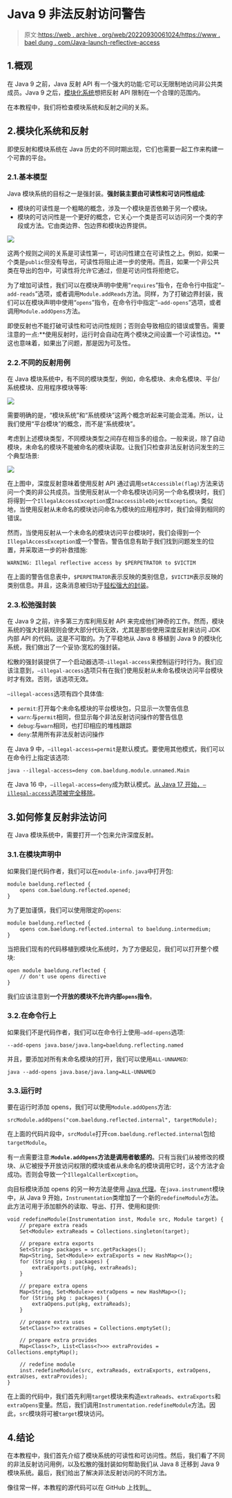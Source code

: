 # Java 9 非法反射访问警告

> 原文:[https://web . archive . org/web/20220930061024/https://www . bael dung . com/Java-launch-reflective-access](https://web.archive.org/web/20220930061024/https://www.baeldung.com/java-illegal-reflective-access)

## 1.概观

在 Java 9 之前，Java 反射 API 有一个强大的功能:它可以无限制地访问非公共类成员。Java 9 之后，[模块化系统](/web/20220922235942/https://www.baeldung.com/java-9-modularity)想把反射 API 限制在一个合理的范围内。

在本教程中，我们将检查模块系统和反射之间的关系。

## 2.模块化系统和反射

即使反射和模块系统在 Java 历史的不同时期出现，它们也需要一起工作来构建一个可靠的平台。

### 2.1.基本模型

Java 模块系统的目标之一是强封装。**强封装主要由可读性和可访问性组成**:

*   模块的可读性是一个粗略的概念，涉及一个模块是否依赖于另一个模块。
*   模块的可访问性是一个更好的概念，它关心一个类是否可以访问另一个类的字段或方法。它由类边界、包边界和模块边界提供。

[![](img/72cf4fd1a7a65fcd4fd8f6ee01b31cad.png)](/web/20220922235942/https://www.baeldung.com/wp-content/uploads/2022/04/j1.png)

这两个规则之间的关系是可读性第一，可访问性建立在可读性之上。例如，如果一个类是`public`但没有导出，可读性将阻止进一步的使用。而且，如果一个非公共类在导出的包中，可读性将允许它通过，但是可访问性将拒绝它。

为了增加可读性，我们可以在模块声明中使用“`requires`”指令，在命令行中指定“`–add-reads`”选项，或者调用`Module.addReads`方法。同样，为了打破边界封装，我们可以在模块声明中使用“`opens`”指令，在命令行中指定“`–add-opens`”选项，或者调用`Module.addOpens`方法。

即使反射也不能打破可读性和可访问性规则；否则会导致相应的错误或警告。需要注意的一点:**使用反射时，运行时会自动在两个模块之间设置一个可读性边。**这也意味着，如果出了问题，那是因为可及性。

### 2.2.不同的反射用例

在 Java 模块系统中，有不同的模块类型，例如，命名模块、未命名模块、平台/系统模块、应用程序模块等等:

[![](img/2a39f0b3bb0ee205052c243f3cac32e5.png)](/web/20220922235942/https://www.baeldung.com/wp-content/uploads/2022/04/j2.png)

需要明确的是，“模块系统”和“系统模块”这两个概念听起来可能会混淆。所以，让我们使用“平台模块”的概念，而不是“系统模块”。

考虑到上述模块类型，不同模块类型之间存在相当多的组合。一般来说，除了自动模块，未命名的模块不能被命名的模块读取。让我们只检查非法反射访问发生的三个典型场景:

[![](img/3df6fb8f06705c888aa3d3f81f682231.png)](/web/20220922235942/https://www.baeldung.com/wp-content/uploads/2022/04/j3.png)

在上图中，深度反射意味着使用反射 API 通过调用`setAccessible(flag)`方法来访问一个类的非公共成员。当使用反射从一个命名模块访问另一个命名模块时，我们将得到一个`IllegalAccessException`或`InaccessibleObjectException`。类似地，当使用反射从未命名的模块访问命名为模块的应用程序时，我们会得到相同的错误。

然而，当使用反射从一个未命名的模块访问平台模块时，我们会得到一个`IllegalAccessException`或一个警告。警告信息有助于我们找到问题发生的位置，并采取进一步的补救措施:

```
WARNING: Illegal reflective access by $PERPETRATOR to $VICTIM
```

在上面的警告信息表中，`$PERPETRATOR`表示反映的类别信息，`$VICTIM`表示反映的类别信息。并且，这条消息被归功于[轻松强大的封装](https://web.archive.org/web/20220922235942/https://openjdk.java.net/jeps/261#Relaxed-strong-encapsulation)。

### 2.3.松弛强封装

在 Java 9 之前，许多第三方库利用反射 API 来完成他们神奇的工作。然而，模块系统的强大封装规则会使大部分代码无效，尤其是那些使用深度反射来访问 JDK 内部 API 的代码。这是不可取的。为了平稳地从 Java 8 移植到 Java 9 的模块化系统，我们做出了一个妥协:宽松的强封装。

松散的强封装提供了一个启动器选项`–illegal-access`来控制运行时行为。我们应该注意到，`–illegal-access`选项只有在我们使用反射从未命名模块访问平台模块时才有效。否则，该选项无效。

`–illegal-access`选项有四个具体值:

*   `permit`:打开每个未命名模块的平台模块包，只显示一次警告信息
*   `warn`:与`permit`相同，但显示每个非法反射访问操作的警告信息
*   `debug`:与`warn`相同，也打印相应的堆栈跟踪
*   `deny`:禁用所有非法反射访问操作

在 Java 9 中，`–illegal-access=permit`是默认模式。要使用其他模式，我们可以在命令行上指定该选项:

```
java --illegal-access=deny com.baeldung.module.unnamed.Main
```

在 Java 16 中，`–illegal-access=deny`成为默认模式。[从 Java 17 开始，`–illegal-access`选项被完全移除](https://web.archive.org/web/20220922235942/https://openjdk.java.net/jeps/403#Description)。

## 3.如何修复反射非法访问

在 Java 模块系统中，需要打开一个包来允许深度反射。

### 3.1.在模块声明中

如果我们是代码作者，我们可以在`module-info.java`中打开包:

```
module baeldung.reflected {
    opens com.baeldung.reflected.opened;
}
```

为了更加谨慎，我们可以使用限定的`opens`:

```
module baeldung.reflected {
    opens com.baeldung.reflected.internal to baeldung.intermedium;
}
```

当把我们现有的代码移植到模块化系统时，为了方便起见，我们可以打开整个模块:

```
open module baeldung.reflected {
    // don't use opens directive
}
```

我们应该注意到**一个开放的模块不允许内部`opens`指令**。

### 3.2.在命令行上

如果我们不是代码作者，我们可以在命令行上使用`–add-opens`选项:

```
--add-opens java.base/java.lang=baeldung.reflecting.named
```

并且，要添加对所有未命名模块的打开，我们可以使用`ALL-UNNAMED`:

```
java --add-opens java.base/java.lang=ALL-UNNAMED
```

### 3.3.运行时

要在运行时添加 opens，我们可以使用`Module.addOpens`方法:

```
srcModule.addOpens("com.baeldung.reflected.internal", targetModule);
```

在上面的代码片段中，`srcModule`打开`com.baeldung.reflected.internal`包给`targetModule`。

有一点需要注意:**`Module.addOpens`方法是调用者敏感的**。只有当我们从被修改的模块、从它被授予开放访问权限的模块或者从未命名的模块调用它时，这个方法才会成功。否则会导致一个`IllegalCallerException`。

向目标模块添加 opens 的另一种方法是使用 [Java 代理](/web/20220922235942/https://www.baeldung.com/java-instrumentation)。在`java.instrument`模块中，从 Java 9 开始，`Instrumentation`类增加了一个新的`redefineModule`方法。此方法可用于添加额外的读取、导出、打开、使用和提供:

```
void redefineModule(Instrumentation inst, Module src, Module target) {
    // prepare extra reads
    Set<Module> extraReads = Collections.singleton(target);

    // prepare extra exports
    Set<String> packages = src.getPackages();
    Map<String, Set<Module>> extraExports = new HashMap<>();
    for (String pkg : packages) {
        extraExports.put(pkg, extraReads);
    }

    // prepare extra opens
    Map<String, Set<Module>> extraOpens = new HashMap<>();
    for (String pkg : packages) {
        extraOpens.put(pkg, extraReads);
    }

    // prepare extra uses
    Set<Class<?>> extraUses = Collections.emptySet();

    // prepare extra provides
    Map<Class<?>, List<Class<?>>> extraProvides = Collections.emptyMap();

    // redefine module
    inst.redefineModule(src, extraReads, extraExports, extraOpens, extraUses, extraProvides);
}
```

在上面的代码中，我们首先利用`target`模块来构造`extraReads`、`extraExports`和`extraOpens`变量。然后，我们调用`Instrumentation.redefineModule`方法。因此，`src`模块将可被`target`模块访问。

## 4.结论

在本教程中，我们首先介绍了模块系统的可读性和可访问性。然后，我们看了不同的非法反射访问用例，以及松散的强封装如何帮助我们从 Java 8 迁移到 Java 9 模块系统。最后，我们给出了解决非法反射访问的不同方法。

像往常一样，本教程的源代码可以在 GitHub 上找到[。](https://web.archive.org/web/20220922235942/https://github.com/eugenp/tutorials/tree/master/core-java-modules/core-java-9-jigsaw)